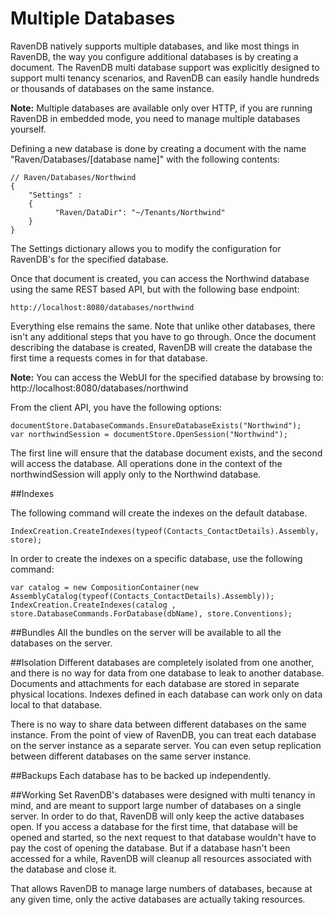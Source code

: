 # Multiple Databases

RavenDB natively supports multiple databases, and like most things in RavenDB, the way you configure additional databases is by creating a document. The RavenDB multi database support was explicitly designed to support multi tenancy scenarios, and RavenDB can easily handle hundreds or thousands of databases on the same instance.

**Note:** Multiple databases are available only over HTTP, if you are running RavenDB in embedded mode, you need to manage multiple databases yourself.

Defining a new database is done by creating a document with the name "Raven/Databases/[database name]" with the following contents:

    // Raven/Databases/Northwind
    {
        "Settings" : 
        { 
              "Raven/DataDir": "~/Tenants/Northwind"
        }
    }

The Settings dictionary allows you to modify the configuration for RavenDB's for the specified database.

Once that document is created, you can access the Northwind database using the same REST based API, but with the following base endpoint:

    http://localhost:8080/databases/northwind

Everything else remains the same. Note that unlike other databases, there isn't any additional steps that you have to go through. Once the document describing the database is created, RavenDB will create the database the first time a requests comes in for that database.

**Note:** You can access the WebUI for the specified database by browsing to: http://localhost:8080/databases/northwind

From the client API, you have the following options:

    documentStore.DatabaseCommands.EnsureDatabaseExists("Northwind");
    var northwindSession = documentStore.OpenSession("Northwind");

The first line will ensure that the database document exists, and the second will access the database. All operations done in the context of the northwindSession will apply only to the Northwind database.

##Indexes

The following command will create the indexes on the default database.

	IndexCreation.CreateIndexes(typeof(Contacts_ContactDetails).Assembly, store);

In order to create the indexes on a specific database, use the following command:

	var catalog = new CompositionContainer(new AssemblyCatalog(typeof(Contacts_ContactDetails).Assembly));		
	IndexCreation.CreateIndexes(catalog , store.DatabaseCommands.ForDatabase(dbName), store.Conventions);

##Bundles
All the bundles on the server will be available to all the databases on the server.

##Isolation
Different databases are completely isolated from one another, and there is no way for data from one database to leak to another database. Documents and attachments for each database are stored in separate physical locations. Indexes defined in each database can work only on data local to that database.

There is no way to share data between different databases on the same instance. From the point of view of RavenDB, you can treat each database on the server instance as a separate server. You can even setup replication between different databases on the same server instance.

##Backups
Each database has to be backed up independently.

##Working Set
RavenDB's databases were designed with multi tenancy in mind, and are meant to support large number of databases on a single server. In order to do that, RavenDB will only keep the active databases open. If you access a database for the first time, that database will be opened and started, so the next request to that database wouldn't have to pay the cost of opening the database. But if a database hasn't been accessed for a while, RavenDB will cleanup all resources associated with the database and close it.

That allows RavenDB to manage large numbers of databases, because at any given time, only the active databases are actually taking resources.